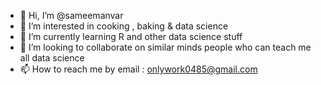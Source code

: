 - 👋 Hi, I’m @sameemanvar
- 👀 I’m interested in cooking , baking & data science
- 🌱 I’m currently learning R and other data science stuff
- 💞️ I’m looking to collaborate on similar minds people who can teach me all data science
- 📫 How to reach me by email : onlywork0485@gmail.com

<!---
sameemanvar/sameemanvar is a ✨ special ✨ repository because its `README.md` (this file) appears on your GitHub profile.
You can click the Preview link to take a look at your changes.
--->
